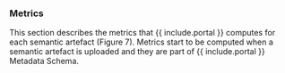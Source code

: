 ### Metrics
This section describes the metrics that {{ include.portal }} computes for each semantic artefact (Figure 7). Metrics start to be computed when a semantic artefact is uploaded and they are part of {{ include.portal }} Metadata Schema.
